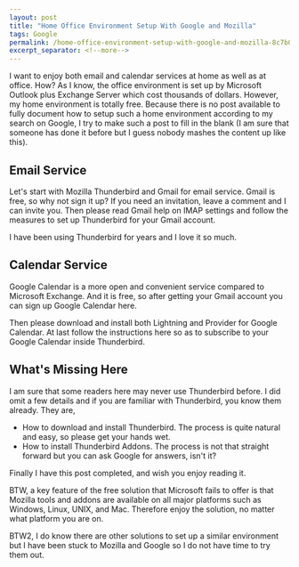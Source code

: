 ```yaml
---
layout: post
title: "Home Office Environment Setup With Google and Mozilla"
tags: Google
permalink: /home-office-environment-setup-with-google-and-mozilla-8c7b0daef03a
excerpt_separator: <!--more-->
---
```

I want to enjoy both email and calendar services at home as well as at office. How? As I know, the office environment is set up by Microsoft Outlook plus Exchange Server which cost thousands of dollars. However, my home environment is totally free. Because there is no post available to fully document how to setup such a home environment according to my search on Google, I try to make such a post to fill in the blank (I am sure that someone has done it before but I guess nobody mashes the content up like this).
<!--more-->

## Email Service

Let's start with Mozilla Thunderbird and Gmail for email service. Gmail is free, so why not sign it up? If you need an invitation, leave a comment and I can invite you. Then please read Gmail help on IMAP settings and follow the measures to set up Thunderbird for your Gmail account.

I have been using Thunderbird for years and I love it so much.

## Calendar Service

Google Calendar is a more open and convenient service compared to Microsoft Exchange. And it is free, so after getting your Gmail account you can sign up Google Calendar here.

Then please download and install both Lightning and Provider for Google Calendar. At last follow the instructions here so as to subscribe to your Google Calendar inside Thunderbird.

## What's Missing Here

I am sure that some readers here may never use Thunderbird before. I did omit a few details and if you are familiar with Thunderbird, you know them already. They are,

* How to download and install Thunderbird. The process is quite natural and easy, so please get your hands wet.
* How to install Thunderbird Addons. The process is not that straight forward but you can ask Google for answers, isn't it?

Finally I have this post completed, and wish you enjoy reading it.

BTW, a key feature of the free solution that Microsoft fails to offer is that Mozilla tools and addons are available on all major platforms such as Windows, Linux, UNIX, and Mac. Therefore enjoy the solution, no matter what platform you are on.

BTW2, I do know there are other solutions to set up a similar environment but I have been stuck to Mozilla and Google so I do not have time to try them out.
